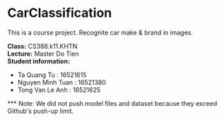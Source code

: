 # CarClassification
This is a course project. Recognite car make & brand in images.

<b>Class:</b> CS388.k11.KHTN </br>
<b>Lecture:</b> Master Do Tien </br>
<b>Student information:</b></br>
- Ta Quang Tu         : 16521615
- Nguyen Minh Tuan    : 16521380
- Tong Van Le Anh     : 16521625

*** Note: We did not push model files and dataset because they exceed Github's push-up limit.


